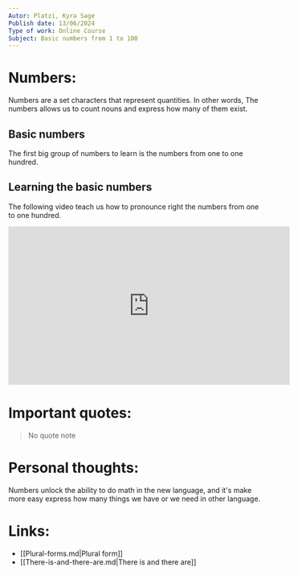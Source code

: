 ```yaml
---
Autor: Platzi, Kyra Sage 
Publish date: 13/06/2024 
Type of work: Online Course 
Subject: Basic numbers from 1 to 100 
---
```

# Numbers:
Numbers are a set characters that represent quantities. In other words,
The numbers allows us to count nouns and express how many of them exist.
## Basic numbers
The first big group of numbers to learn is the numbers from one to one 
hundred.
## Learning the basic numbers
The following video teach us how to pronounce right the numbers from 
one to one hundred.

<iframe width="560" height="315" src="https://www.youtube.com/embed/YuXFxvTbviI?si=Vtsa3U9-ckpwoRmC" title="YouTube video player" frameborder="0" allow="accelerometer; autoplay; clipboard-write; encrypted-media; gyroscope; picture-in-picture; web-share" referrerpolicy="strict-origin-when-cross-origin" allowfullscreen></iframe>

# Important quotes:
> No quote note
# Personal thoughts:
Numbers unlock the ability to do math in the new language, and it's make more easy express how many things we have or we need in other language.
# Links:
- [[Plural-forms.md|Plural form]]
- [[There-is-and-there-are.md|There is and there are]] 
